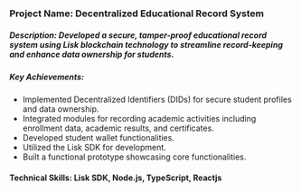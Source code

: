 ### Project Name: Decentralized Educational Record System
##### Description: Developed a secure, tamper-proof educational record system using Lisk blockchain technology to streamline record-keeping and enhance data ownership for students.
##### Key Achievements:
* Implemented Decentralized Identifiers (DIDs) for secure student profiles and data ownership.
* Integrated modules for recording academic activities including enrollment data, academic results, and certificates.
* Developed student wallet functionalities.
* Utilized the Lisk SDK for development.
* Built a functional prototype showcasing core functionalities.

  
#### Technical Skills: Lisk SDK, Node.js, TypeScript, Reactjs
